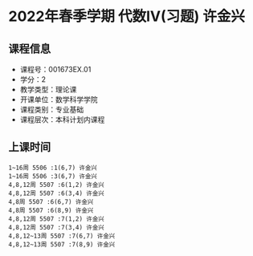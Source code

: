 # 2022年春季学期 代数IV(习题) 许金兴






## 课程信息

- 课程号：001673EX.01
- 学分：2
- 教学类型：理论课
- 开课单位：数学科学学院
- 课程类别：专业基础
- 课程层次：本科计划内课程

## 上课时间

```
1~16周 5506 :1(6,7) 许金兴
1~16周 5506 :3(6,7) 许金兴
4,8,12周 5507 :6(1,2) 许金兴
4,8,12周 5507 :6(3,4) 许金兴
4,8周 5507 :6(6,7) 许金兴
4,8周 5507 :6(8,9) 许金兴
4,8,12周 5507 :7(1,2) 许金兴
4,8,12周 5507 :7(3,4) 许金兴
4,8,12~13周 5507 :7(6,7) 许金兴
4,8,12~13周 5507 :7(8,9) 许金兴
```

